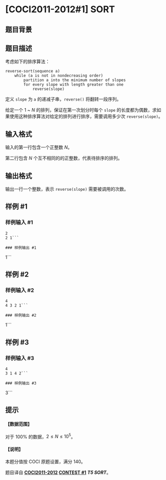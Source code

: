 # [COCI2011-2012#1] SORT

## 题目背景



## 题目描述

考虑如下的排序算法：

```
reverse-sort(sequence a)
    while (a is not in nondecreasing order)
        partition a into the minimum number of slopes
        for every slope with length greater than one
            reverse(slope)
```

定义 `slope` 为 `a` 的递减子串，`reverse()` 将翻转一段序列。

给定一个 $1$ ~ $N$ 的排列，保证在第一次划分时每个 `slope` 的长度都为偶数，求如果使用这种排序算法对给定的排列进行排序，需要调用多少次 `reverse(slope)`。

## 输入格式

输入的第一行包含一个正整数 $N$。

第二行包含 $N$ 个互不相同的的正整数，代表待排序的排列。

## 输出格式

输出一行一个整数，表示 `reverse(slope)` 需要被调用的次数。

## 样例 #1

### 样例输入 #1
```
2
2 1```

### 样例输出 #1

```
1```

## 样例 #2

### 样例输入 #2
```
4
4 3 2 1```

### 样例输出 #2

```
1```

## 样例 #3

### 样例输入 #3
```
4
3 1 4 2```

### 样例输出 #3

```
3```

## 提示

#### 【数据范围】

对于 $100\%$ 的数据，$2 \le N \le 10^5$。

#### 【说明】

本题分值按 COCI 原题设置，满分 $140$。

题目译自 **[COCI2011-2012](https://hsin.hr/coci/archive/2011_2012/) [CONTEST #1](https://hsin.hr/coci/archive/2011_2012/contest1_tasks.pdf)** ___T5 SORT___。
